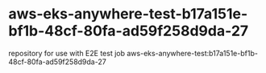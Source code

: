 # aws-eks-anywhere-test-b17a151e-bf1b-48cf-80fa-ad59f258d9da-27
repository for use with E2E test job aws-eks-anywhere-test:b17a151e-bf1b-48cf-80fa-ad59f258d9da-27
